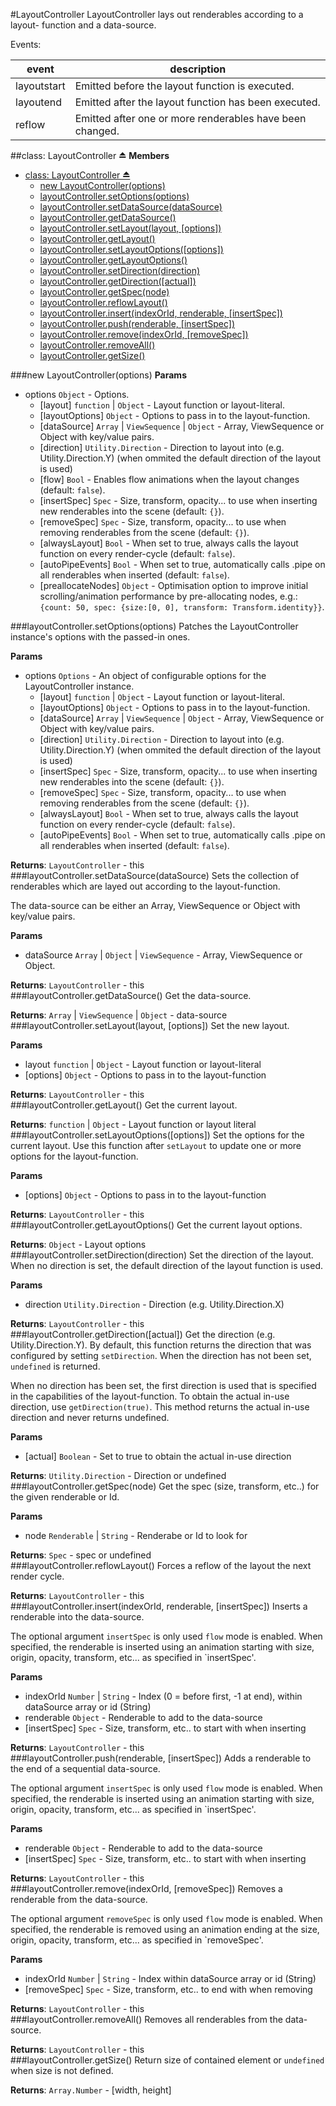 <a name="module_LayoutController"></a>
#LayoutController
LayoutController lays out renderables according to a layout-
function and a data-source.

Events:

|event      |description|
|-----------|-----------|
|layoutstart|Emitted before the layout function is executed.|
|layoutend  |Emitted after the layout function has been executed.|
|reflow     |Emitted after one or more renderables have been changed.|

<a name="exp_module_LayoutController"></a>
##class: LayoutController ⏏
**Members**

* [class: LayoutController ⏏](#exp_module_LayoutController)
  * [new LayoutController(options)](#exp_new_module_LayoutController)
  * [layoutController.setOptions(options)](#module_LayoutController#setOptions)
  * [layoutController.setDataSource(dataSource)](#module_LayoutController#setDataSource)
  * [layoutController.getDataSource()](#module_LayoutController#getDataSource)
  * [layoutController.setLayout(layout, [options])](#module_LayoutController#setLayout)
  * [layoutController.getLayout()](#module_LayoutController#getLayout)
  * [layoutController.setLayoutOptions([options])](#module_LayoutController#setLayoutOptions)
  * [layoutController.getLayoutOptions()](#module_LayoutController#getLayoutOptions)
  * [layoutController.setDirection(direction)](#module_LayoutController#setDirection)
  * [layoutController.getDirection([actual])](#module_LayoutController#getDirection)
  * [layoutController.getSpec(node)](#module_LayoutController#getSpec)
  * [layoutController.reflowLayout()](#module_LayoutController#reflowLayout)
  * [layoutController.insert(indexOrId, renderable, [insertSpec])](#module_LayoutController#insert)
  * [layoutController.push(renderable, [insertSpec])](#module_LayoutController#push)
  * [layoutController.remove(indexOrId, [removeSpec])](#module_LayoutController#remove)
  * [layoutController.removeAll()](#module_LayoutController#removeAll)
  * [layoutController.getSize()](#module_LayoutController#getSize)

<a name="exp_new_module_LayoutController"></a>
###new LayoutController(options)
**Params**

- options `Object` - Options.  
  - \[layout\] `function` | `Object` - Layout function or layout-literal.  
  - \[layoutOptions\] `Object` - Options to pass in to the layout-function.  
  - \[dataSource\] `Array` | `ViewSequence` | `Object` - Array, ViewSequence or Object with key/value pairs.  
  - \[direction\] `Utility.Direction` - Direction to layout into (e.g. Utility.Direction.Y) (when ommited the default direction of the layout is used)  
  - \[flow\] `Bool` - Enables flow animations when the layout changes (default: `false`).  
  - \[insertSpec\] `Spec` - Size, transform, opacity... to use when inserting new renderables into the scene (default: `{}`).  
  - \[removeSpec\] `Spec` - Size, transform, opacity... to use when removing renderables from the scene (default: `{}`).  
  - \[alwaysLayout\] `Bool` - When set to true, always calls the layout function on every render-cycle (default: `false`).  
  - \[autoPipeEvents\] `Bool` - When set to true, automatically calls .pipe on all renderables when inserted (default: `false`).  
  - \[preallocateNodes\] `Object` - Optimisation option to improve initial scrolling/animation performance by pre-allocating nodes, e.g.: `{count: 50, spec: {size:[0, 0], transform: Transform.identity}}`.  

<a name="module_LayoutController#setOptions"></a>
###layoutController.setOptions(options)
Patches the LayoutController instance's options with the passed-in ones.

**Params**

- options `Options` - An object of configurable options for the LayoutController instance.  
  - \[layout\] `function` | `Object` - Layout function or layout-literal.  
  - \[layoutOptions\] `Object` - Options to pass in to the layout-function.  
  - \[dataSource\] `Array` | `ViewSequence` | `Object` - Array, ViewSequence or Object with key/value pairs.  
  - \[direction\] `Utility.Direction` - Direction to layout into (e.g. Utility.Direction.Y) (when ommited the default direction of the layout is used)  
  - \[insertSpec\] `Spec` - Size, transform, opacity... to use when inserting new renderables into the scene (default: `{}`).  
  - \[removeSpec\] `Spec` - Size, transform, opacity... to use when removing renderables from the scene (default: `{}`).  
  - \[alwaysLayout\] `Bool` - When set to true, always calls the layout function on every render-cycle (default: `false`).  
  - \[autoPipeEvents\] `Bool` - When set to true, automatically calls .pipe on all renderables when inserted (default: `false`).  

**Returns**: `LayoutController` - this  
<a name="module_LayoutController#setDataSource"></a>
###layoutController.setDataSource(dataSource)
Sets the collection of renderables which are layed out according to
the layout-function.

The data-source can be either an Array, ViewSequence or Object
with key/value pairs.

**Params**

- dataSource `Array` | `Object` | `ViewSequence` - Array, ViewSequence or Object.  

**Returns**: `LayoutController` - this  
<a name="module_LayoutController#getDataSource"></a>
###layoutController.getDataSource()
Get the data-source.

**Returns**: `Array` | `ViewSequence` | `Object` - data-source  
<a name="module_LayoutController#setLayout"></a>
###layoutController.setLayout(layout, [options])
Set the new layout.

**Params**

- layout `function` | `Object` - Layout function or layout-literal  
- \[options\] `Object` - Options to pass in to the layout-function  

**Returns**: `LayoutController` - this  
<a name="module_LayoutController#getLayout"></a>
###layoutController.getLayout()
Get the current layout.

**Returns**: `function` | `Object` - Layout function or layout literal  
<a name="module_LayoutController#setLayoutOptions"></a>
###layoutController.setLayoutOptions([options])
Set the options for the current layout. Use this function after
`setLayout` to update one or more options for the layout-function.

**Params**

- \[options\] `Object` - Options to pass in to the layout-function  

**Returns**: `LayoutController` - this  
<a name="module_LayoutController#getLayoutOptions"></a>
###layoutController.getLayoutOptions()
Get the current layout options.

**Returns**: `Object` - Layout options  
<a name="module_LayoutController#setDirection"></a>
###layoutController.setDirection(direction)
Set the direction of the layout. When no direction is set, the default
direction of the layout function is used.

**Params**

- direction `Utility.Direction` - Direction (e.g. Utility.Direction.X)  

**Returns**: `LayoutController` - this  
<a name="module_LayoutController#getDirection"></a>
###layoutController.getDirection([actual])
Get the direction (e.g. Utility.Direction.Y). By default, this function
returns the direction that was configured by setting `setDirection`. When
the direction has not been set, `undefined` is returned.

When no direction has been set, the first direction is used that is specified
in the capabilities of the layout-function. To obtain the actual in-use direction,
use `getDirection(true)`. This method returns the actual in-use direction and
never returns undefined.

**Params**

- \[actual\] `Boolean` - Set to true to obtain the actual in-use direction  

**Returns**: `Utility.Direction` - Direction or undefined  
<a name="module_LayoutController#getSpec"></a>
###layoutController.getSpec(node)
Get the spec (size, transform, etc..) for the given renderable or
Id.

**Params**

- node `Renderable` | `String` - Renderabe or Id to look for  

**Returns**: `Spec` - spec or undefined  
<a name="module_LayoutController#reflowLayout"></a>
###layoutController.reflowLayout()
Forces a reflow of the layout the next render cycle.

**Returns**: `LayoutController` - this  
<a name="module_LayoutController#insert"></a>
###layoutController.insert(indexOrId, renderable, [insertSpec])
Inserts a renderable into the data-source.

The optional argument `insertSpec` is only used `flow` mode is enabled.
When specified, the renderable is inserted using an animation starting with
size, origin, opacity, transform, etc... as specified in `insertSpec'.

**Params**

- indexOrId `Number` | `String` - Index (0 = before first, -1 at end), within dataSource array or id (String)  
- renderable `Object` - Renderable to add to the data-source  
- \[insertSpec\] `Spec` - Size, transform, etc.. to start with when inserting  

**Returns**: `LayoutController` - this  
<a name="module_LayoutController#push"></a>
###layoutController.push(renderable, [insertSpec])
Adds a renderable to the end of a sequential data-source.

The optional argument `insertSpec` is only used `flow` mode is enabled.
When specified, the renderable is inserted using an animation starting with
size, origin, opacity, transform, etc... as specified in `insertSpec'.

**Params**

- renderable `Object` - Renderable to add to the data-source  
- \[insertSpec\] `Spec` - Size, transform, etc.. to start with when inserting  

**Returns**: `LayoutController` - this  
<a name="module_LayoutController#remove"></a>
###layoutController.remove(indexOrId, [removeSpec])
Removes a renderable from the data-source.

The optional argument `removeSpec` is only used `flow` mode is enabled.
When specified, the renderable is removed using an animation ending at
the size, origin, opacity, transform, etc... as specified in `removeSpec'.

**Params**

- indexOrId `Number` | `String` - Index within dataSource array or id (String)  
- \[removeSpec\] `Spec` - Size, transform, etc.. to end with when removing  

**Returns**: `LayoutController` - this  
<a name="module_LayoutController#removeAll"></a>
###layoutController.removeAll()
Removes all renderables from the data-source.

**Returns**: `LayoutController` - this  
<a name="module_LayoutController#getSize"></a>
###layoutController.getSize()
Return size of contained element or `undefined` when size is not defined.

**Returns**: `Array.Number` - [width, height]  

